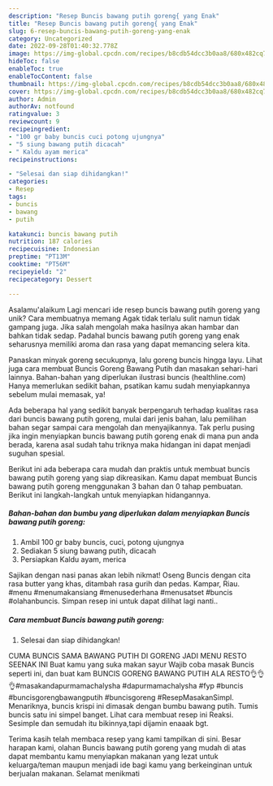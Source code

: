 ```yaml
---
description: "Resep Buncis bawang putih goreng{ yang Enak"
title: "Resep Buncis bawang putih goreng{ yang Enak"
slug: 6-resep-buncis-bawang-putih-goreng-yang-enak
category: Uncategorized
date: 2022-09-28T01:40:32.778Z
image: https://img-global.cpcdn.com/recipes/b8cdb54dcc3b0aa8/680x482cq70/buncis-bawang-putih-goreng-foto-resep-utama.jpg
hideToc: false
enableToc: true
enableTocContent: false
thumbnail: https://img-global.cpcdn.com/recipes/b8cdb54dcc3b0aa8/680x482cq70/buncis-bawang-putih-goreng-foto-resep-utama.jpg
cover: https://img-global.cpcdn.com/recipes/b8cdb54dcc3b0aa8/680x482cq70/buncis-bawang-putih-goreng-foto-resep-utama.jpg
author: Admin
authorAv: notfound
ratingvalue: 3
reviewcount: 9
recipeingredient:
- "100 gr baby buncis cuci potong ujungnya"
- "5 siung bawang putih dicacah"
- " Kaldu ayam merica"
recipeinstructions:

- "Selesai dan siap dihidangkan!"
categories:
- Resep
tags:
- buncis
- bawang
- putih

katakunci: buncis bawang putih 
nutrition: 187 calories
recipecuisine: Indonesian
preptime: "PT13M"
cooktime: "PT56M"
recipeyield: "2"
recipecategory: Dessert

---
```



Asalamu'alaikum Lagi mencari ide resep buncis bawang putih goreng yang unik? Cara membuatnya memang Agak tidak terlalu sulit namun tidak gampang juga. Jika salah mengolah maka hasilnya akan hambar dan bahkan tidak sedap. Padahal buncis bawang putih goreng yang enak seharusnya memiliki aroma dan rasa yang dapat memancing selera kita.


Panaskan minyak goreng secukupnya, lalu goreng buncis hingga layu. Lihat juga cara membuat Buncis Goreng Bawang Putih dan masakan sehari-hari lainnya. Bahan-bahan yang diperlukan ilustrasi buncis (healthline.com) Hanya memerlukan sedikit bahan, psatikan kamu sudah menyiapkannya sebelum mulai memasak, ya!

Ada beberapa hal yang sedikit banyak berpengaruh terhadap kualitas rasa dari buncis bawang putih goreng, mulai dari jenis bahan, lalu pemilihan bahan segar sampai cara mengolah dan menyajikannya. Tak perlu pusing jika ingin menyiapkan buncis bawang putih goreng enak di mana pun anda berada, karena asal sudah tahu triknya maka hidangan ini dapat menjadi suguhan spesial.


Berikut ini ada beberapa cara mudah dan praktis untuk membuat buncis bawang putih goreng yang siap dikreasikan. Kamu dapat membuat Buncis bawang putih goreng menggunakan 3 bahan dan 0 tahap pembuatan. Berikut ini langkah-langkah untuk menyiapkan hidangannya.

<!--inarticleads1-->

##### Bahan-bahan dan bumbu yang diperlukan dalam menyiapkan Buncis bawang putih goreng:

1. Ambil 100 gr baby buncis, cuci, potong ujungnya
1. Sediakan 5 siung bawang putih, dicacah
1. Persiapkan  Kaldu ayam, merica


Sajikan dengan nasi panas akan lebih nikmat! Oseng Buncis dengan cita rasa butter yang khas, ditambah rasa gurih dan pedas. Kampar, Riau. #menu #menumakansiang #menusederhana #menusatset #buncis #olahanbuncis. Simpan resep ini untuk dapat dilihat lagi nanti.. 

<!--inarticleads2-->

##### Cara membuat Buncis bawang putih goreng:


1. Selesai dan siap dihidangkan!

CUMA BUNCIS SAMA BAWANG PUTIH DI GORENG JADI MENU RESTO SEENAK INI Buat kamu yang suka makan sayur Wajib coba masak Buncis seperti ini, dan buat kam BUNCIS GORENG BAWANG PUTIH ALA RESTO👌👌👌#masakandapurmamachalysha #dapurmamachalysha #fyp #buncis #buncisgorengbawangputih #buncisgoreng #ResepMasakanSimpl. Menariknya, buncis krispi ini dimasak dengan bumbu bawang putih. Tumis buncis satu ini simpel banget. Lihat cara membuat resep ini Reaksi. Sesimple dan semudah itu bikinnya,tapi dijamin enaaak bgt. 

Terima kasih telah membaca resep yang kami tampilkan di sini. Besar harapan kami, olahan Buncis bawang putih goreng yang mudah di atas dapat membantu kamu menyiapkan makanan yang lezat untuk keluarga/teman maupun menjadi ide bagi kamu yang berkeinginan untuk berjualan makanan. Selamat menikmati
